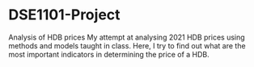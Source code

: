# DSE1101-Project
Analysis of HDB prices
My attempt at analysing 2021 HDB prices using methods and models taught in class. Here, I try to find out what are the most important indicators in determining the price of a HDB. 
